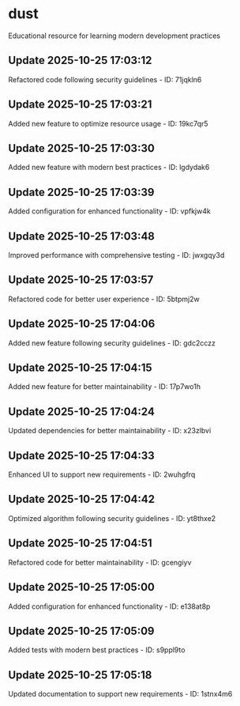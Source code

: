 # dust
Educational resource for learning modern development practices

## Update 2025-10-25 17:03:12
Refactored code following security guidelines - ID: 71jqkln6


## Update 2025-10-25 17:03:21
Added new feature to optimize resource usage - ID: 19kc7qr5


## Update 2025-10-25 17:03:30
Added new feature with modern best practices - ID: lgdydak6


## Update 2025-10-25 17:03:39
Added configuration for enhanced functionality - ID: vpfkjw4k


## Update 2025-10-25 17:03:48
Improved performance with comprehensive testing - ID: jwxgqy3d


## Update 2025-10-25 17:03:57
Refactored code for better user experience - ID: 5btpmj2w


## Update 2025-10-25 17:04:06
Added new feature following security guidelines - ID: gdc2cczz


## Update 2025-10-25 17:04:15
Added new feature for better maintainability - ID: 17p7wo1h


## Update 2025-10-25 17:04:24
Updated dependencies for better maintainability - ID: x23zlbvi


## Update 2025-10-25 17:04:33
Enhanced UI to support new requirements - ID: 2wuhgfrq


## Update 2025-10-25 17:04:42
Optimized algorithm following security guidelines - ID: yt8thxe2


## Update 2025-10-25 17:04:51
Refactored code for better maintainability - ID: gcengiyv


## Update 2025-10-25 17:05:00
Added configuration for enhanced functionality - ID: e138at8p


## Update 2025-10-25 17:05:09
Added tests with modern best practices - ID: s9ppl9to


## Update 2025-10-25 17:05:18
Updated documentation to support new requirements - ID: 1stnx4m6

